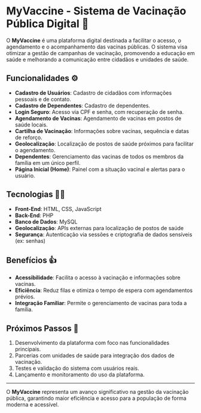 # MyVaccine - Sistema de Vacinação Pública Digital 💉

O **MyVaccine** é uma plataforma digital destinada a facilitar o acesso, o agendamento e o acompanhamento das vacinas públicas. O sistema visa otimizar a gestão de campanhas de vacinação, promovendo a educação em saúde e melhorando a comunicação entre cidadãos e unidades de saúde.

## Funcionalidades ⚙

- **Cadastro de Usuários**: Cadastro de cidadãos com informações pessoais e de contato.
- **Cadastro de Dependentes**: Cadastro de dependentes.
- **Login Seguro**: Acesso via CPF e senha, com recuperação de senha.
- **Agendamento de Vacinas**: Agendamento de vacinas em postos de saúde locais.
- **Cartilha de Vacinação**: Informações sobre vacinas, sequência e datas de reforço.
- **Geolocalização**: Localização de postos de saúde próximos para facilitar o agendamento.
- **Dependentes**: Gerenciamento das vacinas de todos os membros da família em um único perfil.
- **Página Inicial (Home)**: Painel com a situação vacinal e alertas para o usuário.

## Tecnologias 👩‍💻

- **Front-End**: HTML, CSS, JavaScript
- **Back-End**: PHP
- **Banco de Dados**: MySQL
- **Geolocalização**: APIs externas para localização de postos de saúde
- **Segurança**: Autenticação via sessões e criptografia de dados sensíveis (ex: senhas)

## Benefícios 👍

- **Acessibilidade**: Facilita o acesso à vacinação e informações sobre vacinas.
- **Eficiência**: Reduz filas e otimiza o tempo de espera com agendamentos prévios.
- **Integração Familiar**: Permite o gerenciamento de vacinas para toda a família.

## Próximos Passos 👣

1. Desenvolvimento da plataforma com foco nas funcionalidades principais.
2. Parcerias com unidades de saúde para integração dos dados de vacinação.
3. Testes e validação do sistema com usuários reais.
4. Lançamento e monitoramento do uso da plataforma.

---

O **MyVaccine** representa um avanço significativo na gestão da vacinação pública, garantindo maior eficiência e acesso para a população de forma moderna e acessível.

